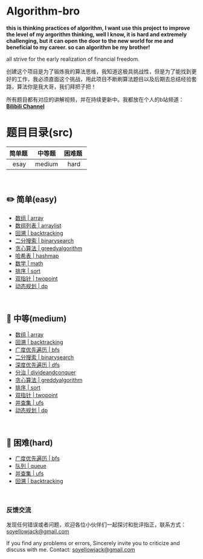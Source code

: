# Algorithm-bro
**this is thinking practices of algorithm, I want use this project to improve the level of my argorithm thinking, well I know, it is hard and extremely challenging, but it can open the door to the new world for me and beneficial to my career. so can algorithm be my brother!**

all strive for the early realization of financial freedom.

创建这个项目是为了锻炼我的算法思维，我知道这极具挑战性，但是为了能找到更好的工作，我必须直面这个挑战，用此项目不断刷算法题目以及后期去总结经验套路，算法你是我大哥，我们拜把子把！

所有题目都有对应的讲解视频，并在持续更新中。我都放在个人的b站频道：  **<a href="https://space.bilibili.com/299633080/channel/detail?cid=174200">Bilibili Channel</a>**

# 题目目录(src)

| 简单题&nbsp; | 中等题 | 困难题&nbsp;|
| :----: | :----: | :---: |
| esay | medium | hard |

<br>

## :pencil2: 简单(easy)

- [数组 | array](https://github.com/h03147/Algorithm-bro/tree/main/leetcodetest/src/part_1/easy/array)
- [数组列表 | arraylist](https://github.com/h03147/Algorithm-bro/tree/main/leetcodetest/src/part_1/easy/arraylist)
- [回溯 | backtracking](https://github.com/h03147/Algorithm-bro/tree/main/leetcodetest/src/part_1/easy/backtracking)
- [二分搜索 | binarysearch](https://github.com/h03147/Algorithm-bro/tree/main/leetcodetest/src/part_1/easy/binarysearch)
- [贪心算法 | greedyalgorithm](https://github.com/h03147/Algorithm-bro/tree/main/leetcodetest/src/part_1/easy/greedyalgorithm)
- [哈希表 | hashmap](https://github.com/h03147/Algorithm-bro/tree/main/leetcodetest/src/part_1/easy/hashmap)
- [数学 | math](https://github.com/h03147/Algorithm-bro/tree/main/leetcodetest/src/part_1/easy/math)
- [排序 | sort](https://github.com/h03147/Algorithm-bro/tree/main/leetcodetest/src/part_1/easy/sort)
- [双指针 | twopoint](https://github.com/h03147/Algorithm-bro/tree/main/leetcodetest/src/part_1/easy/twopoint)
- [动态规划 | dp](https://github.com/h03147/Algorithm-bro/tree/main/leetcodetest/src/part_1/easy/dp)

<br>

## :memo: 中等(medium)

- [数组 | array](https://github.com/h03147/Algorithm-bro/tree/main/leetcodetest/src/part_1/medium/array)
- [回溯 | backtracking](https://github.com/h03147/Algorithm-bro/tree/main/leetcodetest/src/part_1/medium/backtracking)
- [广度优先遍历 | bfs](https://github.com/h03147/Algorithm-bro/tree/main/leetcodetest/src/part_1/medium/bfs)
- [二分搜索 | binarysearch](https://github.com/h03147/Algorithm-bro/tree/main/leetcodetest/src/part_1/medium/binarysearch)
- [深度优先遍历 | dfs](https://github.com/h03147/Algorithm-bro/tree/main/leetcodetest/src/part_1/medium/dfs)
- [分治 | divideandconquer](https://github.com/h03147/Algorithm-bro/tree/main/leetcodetest/src/part_1/medium/divideandconquer)
- [贪心算法 | greddyalgorithm](https://github.com/h03147/Algorithm-bro/tree/main/leetcodetest/src/part_1/medium/greedyalgorithm)
- [排序 | sort](https://github.com/h03147/Algorithm-bro/tree/main/leetcodetest/src/part_1/medium/sort)
- [双指针 | twopoint](https://github.com/h03147/Algorithm-bro/tree/main/leetcodetest/src/part_1/medium/twopoint)
- [并查集 | ufs](https://github.com/h03147/Algorithm-bro/tree/main/leetcodetest/src/part_1/medium/ufs)
- [动态规划 | dp](https://github.com/h03147/Algorithm-bro/tree/main/leetcodetest/src/part_1/medium/dp)

<br>

## :watermelon: 困难(hard) 

- [广度优先遍历 | bfs](https://github.com/h03147/Algorithm-bro/tree/main/leetcodetest/src/part_1/hard/bfs)
- [队列 | queue](https://github.com/h03147/Algorithm-bro/tree/main/leetcodetest/src/part_1/hard/queue)
- [并查集 | ufs](https://github.com/h03147/Algorithm-bro/tree/main/leetcodetest/src/part_1/hard/ufs)
- [回溯 | backtracking](https://github.com/h03147/Algorithm-bro/tree/main/leetcodetest/src/part_1/hard/backtracking)

<br>

### 反馈交流

发现任何错误或者问题，欢迎各位小伙伴们一起探讨和批评指正，联系方式：soyellowjack@gmail.com

If you find any problems or errors, Sincerely invite you to criticize and discuss with me. Contact: soyellowjack@gmail.com
